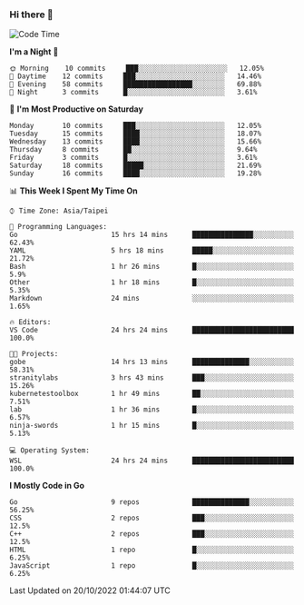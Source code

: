 ### Hi there 👋

<!--START_SECTION:waka-->
![Code Time](http://img.shields.io/badge/Code%20Time-530%20hrs%2020%20mins-blue)

**I'm a Night 🦉** 

```text
🌞 Morning    10 commits     ███░░░░░░░░░░░░░░░░░░░░░░   12.05% 
🌆 Daytime    12 commits     ███░░░░░░░░░░░░░░░░░░░░░░   14.46% 
🌃 Evening    58 commits     █████████████████░░░░░░░░   69.88% 
🌙 Night      3 commits      █░░░░░░░░░░░░░░░░░░░░░░░░   3.61%

```
📅 **I'm Most Productive on Saturday** 

```text
Monday       10 commits     ███░░░░░░░░░░░░░░░░░░░░░░   12.05% 
Tuesday      15 commits     ████░░░░░░░░░░░░░░░░░░░░░   18.07% 
Wednesday    13 commits     ████░░░░░░░░░░░░░░░░░░░░░   15.66% 
Thursday     8 commits      ██░░░░░░░░░░░░░░░░░░░░░░░   9.64% 
Friday       3 commits      █░░░░░░░░░░░░░░░░░░░░░░░░   3.61% 
Saturday     18 commits     █████░░░░░░░░░░░░░░░░░░░░   21.69% 
Sunday       16 commits     ████░░░░░░░░░░░░░░░░░░░░░   19.28%

```


📊 **This Week I Spent My Time On** 

```text
⌚︎ Time Zone: Asia/Taipei

💬 Programming Languages: 
Go                       15 hrs 14 mins      ███████████████░░░░░░░░░░   62.43% 
YAML                     5 hrs 18 mins       █████░░░░░░░░░░░░░░░░░░░░   21.72% 
Bash                     1 hr 26 mins        █░░░░░░░░░░░░░░░░░░░░░░░░   5.9% 
Other                    1 hr 18 mins        █░░░░░░░░░░░░░░░░░░░░░░░░   5.35% 
Markdown                 24 mins             ░░░░░░░░░░░░░░░░░░░░░░░░░   1.65%

🔥 Editors: 
VS Code                  24 hrs 24 mins      █████████████████████████   100.0%

🐱‍💻 Projects: 
gobe                     14 hrs 13 mins      ██████████████░░░░░░░░░░░   58.31% 
stranitylabs             3 hrs 43 mins       ███░░░░░░░░░░░░░░░░░░░░░░   15.26% 
kubernetestoolbox        1 hr 49 mins        ██░░░░░░░░░░░░░░░░░░░░░░░   7.51% 
lab                      1 hr 36 mins        █░░░░░░░░░░░░░░░░░░░░░░░░   6.57% 
ninja-swords             1 hr 15 mins        █░░░░░░░░░░░░░░░░░░░░░░░░   5.13%

💻 Operating System: 
WSL                      24 hrs 24 mins      █████████████████████████   100.0%

```

**I Mostly Code in Go** 

```text
Go                       9 repos             ██████████████░░░░░░░░░░░   56.25% 
CSS                      2 repos             ███░░░░░░░░░░░░░░░░░░░░░░   12.5% 
C++                      2 repos             ███░░░░░░░░░░░░░░░░░░░░░░   12.5% 
HTML                     1 repo              █░░░░░░░░░░░░░░░░░░░░░░░░   6.25% 
JavaScript               1 repo              █░░░░░░░░░░░░░░░░░░░░░░░░   6.25%

```



 Last Updated on 20/10/2022 01:44:07 UTC
<!--END_SECTION:waka-->

<!--
**omegaatt36/omegaatt36** is a ✨ _special_ ✨ repository because its `README.md` (this file) appears on your GitHub profile.

Here are some ideas to get you started:

- 🔭 I’m currently working on ...
- 🌱 I’m currently learning ...
- 👯 I’m looking to collaborate on ...
- 🤔 I’m looking for help with ...
- 💬 Ask me about ...
- 📫 How to reach me: ...
- 😄 Pronouns: ...
- ⚡ Fun fact: ...
-->
